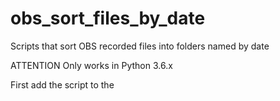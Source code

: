 # obs_sort_files_by_date
Scripts that sort OBS recorded files into folders named by date

ATTENTION Only works in Python 3.6.x

First add the script to the
